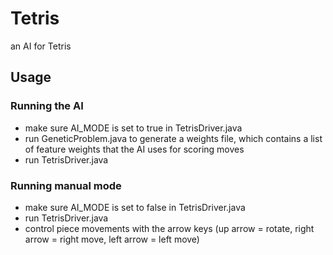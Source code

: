 # Tetris
an AI for Tetris

## Usage
### Running the AI
- make sure AI_MODE is set to true in TetrisDriver.java
- run GeneticProblem.java to generate a weights file, which contains a list of feature weights that the AI uses for scoring moves
- run TetrisDriver.java
### Running manual mode
- make sure AI_MODE is set to false in TetrisDriver.java
- run TetrisDriver.java
- control piece movements with the arrow keys (up arrow = rotate, right arrow = right move, left arrow = left move)
